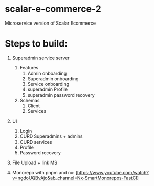 # scalar-e-commerce-2
Microservice version of Scalar Ecommerce

# Steps to build:
1. Superadmin service server
    1. Features
        1. Admin onboarding
        2. Superadmin onboarding
        3. Service onboarding
        4. superadmin Profile
        5. superadmin password recovery
    2. Schemas
        1. Client
        2. Services
2. UI
    1. Login
    2. CURD Superadmins + admins
    3. CURD services
    4. Profile
    5. Password recovery
3. File Upload + link MS

1. Monorepo with pnpm and nx: [https://www.youtube.com/watch?v=ngdoUQBvAjo&ab_channel=Nx-SmartMonorepos-FastCI]